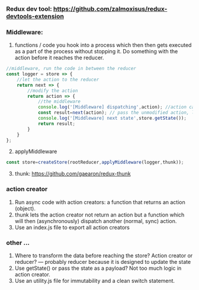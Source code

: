 ### Redux dev tool:  https://github.com/zalmoxisus/redux-devtools-extension
### Middleware: 
1. functions / code you hook into a process which then then gets executed as a part of the process without stopping it. Do something with the action before it reaches the reducer.
```javascript
//middleware, run the code in between the reducer
const logger = store => {
    //let the action to the reducer
    return next => {
        //modify the action
        return action => {
            //the middleware
            console.log('[Middleware] dispatching',action); //action can be changed here
            const result=next(action); // pass the unmodified action, let the action continue to the reducer
            console.log('[Middleware] next state',store.getState());
            return result;
        }
    }
};
```
2. applyMiddleware
```javascript
const store=createStore(rootReducer,applyMiddleware(logger,thunk));
```
3.  thunk: https://github.com/gaearon/redux-thunk

### action creator
1. Run async code with action creators: a function that returns an action (object). 
2. thunk lets the action creator not return an action but a function which will then (asynchronously) dispatch another (normal, sync) action.
3. Use an index.js file to export all action creators

### other ...
1. Where to transform the data before reaching the store? Action creator or reducer? — probably reducer because it is designed to update the state
2. Use getState() or pass the state as a payload? Not too much logic in action creator.
3. Use an utility.js file for immutability and a clean switch statement.
